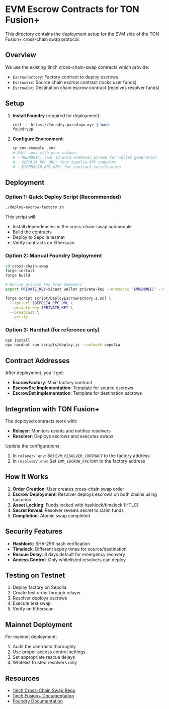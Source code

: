 # EVM Escrow Contracts for TON Fusion+

This directory contains the deployment setup for the EVM side of the TON Fusion+ cross-chain swap protocol.

## Overview

We use the existing 1inch cross-chain-swap contracts which provide:

- `EscrowFactory`: Factory contract to deploy escrows
- `EscrowSrc`: Source chain escrow contract (locks user funds)
- `EscrowDst`: Destination chain escrow contract (receives resolver funds)

## Setup

1. **Install Foundry** (required for deployment):

   ```bash
   curl -L https://foundry.paradigm.xyz | bash
   foundryup
   ```

2. **Configure Environment**:
   ```bash
   cp env.example .env
   # Edit .env with your values:
   # - MNEMONIC: Your 12-word mnemonic phrase for wallet generation
   # - SEPOLIA_RPC_URL: Your Sepolia RPC endpoint
   # - ETHERSCAN_API_KEY: For contract verification
   ```

## Deployment

### Option 1: Quick Deploy Script (Recommended)

```bash
./deploy-escrow-factory.sh
```

This script will:

- Install dependencies in the cross-chain-swap submodule
- Build the contracts
- Deploy to Sepolia testnet
- Verify contracts on Etherscan

### Option 2: Manual Foundry Deployment

```bash
cd cross-chain-swap
forge install
forge build

# Derive private key from mnemonic
export PRIVATE_KEY=$(cast wallet private-key --mnemonic "$MNEMONIC" --mnemonic-index 0)

forge script script/DeployEscrowFactory.s.sol \
  --rpc-url $SEPOLIA_RPC_URL \
  --private-key $PRIVATE_KEY \
  --broadcast \
  --verify
```

### Option 3: Hardhat (for reference only)

```bash
npm install
npx hardhat run scripts/deploy.js --network sepolia
```

## Contract Addresses

After deployment, you'll get:

- **EscrowFactory**: Main factory contract
- **EscrowSrc Implementation**: Template for source escrows
- **EscrowDst Implementation**: Template for destination escrows

## Integration with TON Fusion+

The deployed contracts work with:

- **Relayer**: Monitors events and notifies resolvers
- **Resolver**: Deploys escrows and executes swaps

Update the configurations:

1. In `relayer/.env`: Set `EVM_RESOLVER_CONTRACT` to the factory address
2. In `resolver/.env`: Set `EVM_ESCROW_FACTORY` to the factory address

## How It Works

1. **Order Creation**: User creates cross-chain swap order
2. **Escrow Deployment**: Resolver deploys escrows on both chains using factories
3. **Asset Locking**: Funds locked with hashlock/timelock (HTLC)
4. **Secret Reveal**: Resolver reveals secret to claim funds
5. **Completion**: Atomic swap completed

## Security Features

- **Hashlock**: SHA-256 hash verification
- **Timelock**: Different expiry times for source/destination
- **Rescue Delay**: 8 days default for emergency recovery
- **Access Control**: Only whitelisted resolvers can deploy

## Testing on Testnet

1. Deploy factory on Sepolia
2. Create test order through relayer
3. Resolver deploys escrows
4. Execute test swap
5. Verify on Etherscan

## Mainnet Deployment

For mainnet deployment:

1. Audit the contracts thoroughly
2. Use proper access control settings
3. Set appropriate rescue delays
4. Whitelist trusted resolvers only

## Resources

- [1inch Cross-Chain Swap Repo](https://github.com/1inch/cross-chain-swap)
- [1inch Fusion+ Documentation](https://docs.1inch.io/docs/fusion-swap/introduction)
- [Foundry Documentation](https://book.getfoundry.sh/)
